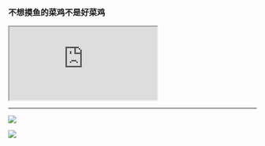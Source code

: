 <!-- <h3 align="center">一个没啥前途的菜鸡</h3>
<h5 align="center">啥都不会</h5>
<hr />
<p align = "center">
  <img src="https://github-readme-stats.vercel.app/api?username=ultrasty&show_icons=true"/>
</p>
<p align = "center">
  <img src="https://github-readme-stats.vercel.app/api/top-langs/?username=ultrasty"/>
</p> -->

### 不想摸鱼的菜鸡不是好菜鸡
<iframe src = "https://github.com/Ultrasty/"></iframe>
<!-- ###### 啥都不会 -->

<hr />

![](https://github-readme-stats.vercel.app/api?username=ultrasty&show_icons=true)

![](https://github-readme-stats.vercel.app/api/top-langs/?username=ultrasty)
